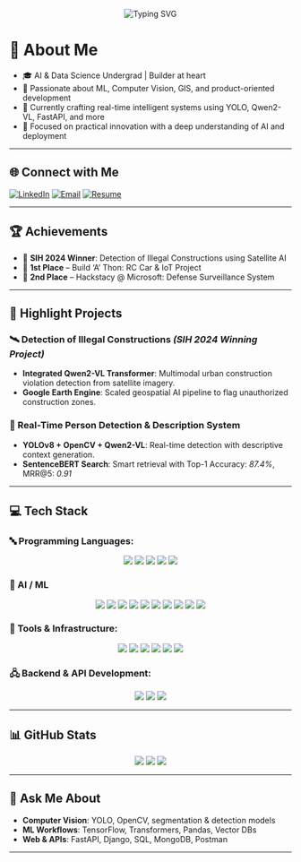 <!-- Profile Header Animation -->
<p align="center">
  <img src="https://readme-typing-svg.demolab.com?font=Fira+Code&weight=600&size=30&pause=500&color=0BE6E6&center=true&vCenter=true&width=1000&height=60&lines=Hi%2C+I'm+Mokksh!;Machine+Learning+%7C+Computer+Vision+%7C+Product+Developer;Crafting+Impactful+AI+%26+Full-Stack+Solutions;Transforming+Ideas+Into+Intelligent+Systems" alt="Typing SVG">
</p>

# 💫 About Me

- 🎓 AI & Data Science Undergrad | Builder at heart  
- 🤖 Passionate about ML, Computer Vision, GIS, and product-oriented development  
- 🚀 Currently crafting real-time intelligent systems using YOLO, Qwen2-VL, FastAPI, and more  
- 🧠 Focused on practical innovation with a deep understanding of AI and deployment

---

## 🌐 Connect with Me
[![LinkedIn](https://img.shields.io/badge/LinkedIn-%230077B5.svg?style=for-the-badge&logo=linkedin&logoColor=white)](https://www.linkedin.com/in/mokksh-kapur-53bb60260/)
[![Email](https://img.shields.io/badge/Email-%23D44638.svg?style=for-the-badge&logo=gmail&logoColor=white)](mailto:mokkshkapur@gmail.com)
[![Resume](https://img.shields.io/badge/Resume-%2300C853.svg?style=for-the-badge&logo=googledrive&logoColor=white)](https://drive.google.com/file/d/1AJYxmCh5OzH06nzSG_SpyJYsIrvhhwcG/view?usp=sharing)

---

## 🏆 Achievements

- 🏅 **SIH 2024 Winner**: Detection of Illegal Constructions using Satellite AI
- 🥇 **1st Place** – Build ‘A’ Thon: RC Car & IoT Project  
- 🥈 **2nd Place** – Hackstacy @ Microsoft: Defense Surveillance System  
  
---

## 🚀 Highlight Projects

### 🛰️ Detection of Illegal Constructions *(SIH 2024 Winning Project)*
- **Integrated Qwen2-VL Transformer**: Multimodal urban construction violation detection from satellite imagery.
- **Google Earth Engine**: Scaled geospatial AI pipeline to flag unauthorized construction zones.

### 🧠 Real-Time Person Detection & Description System
- **YOLOv8 + OpenCV + Qwen2-VL**: Real-time detection with descriptive context generation.
- **SentenceBERT Search**: Smart retrieval with Top-1 Accuracy: *87.4%*, MRR@5: *0.91*

---

## 💻 Tech Stack

### 🔤 Programming Languages:
<p align="center">
  <img src="https://img.shields.io/badge/Python-%233776AB.svg?style=for-the-badge&logo=python&logoColor=white">
  <img src="https://img.shields.io/badge/C-%2300599C.svg?style=for-the-badge&logo=c&logoColor=white">
  <img src="https://img.shields.io/badge/R-%236476AB.svg?style=for-the-badge&logo=r&logoColor=white">
  <img src="https://img.shields.io/badge/Java-%23ED8B00.svg?style=for-the-badge&logo=java&logoColor=white">
  <img src="https://img.shields.io/badge/SQL-%23007494.svg?style=for-the-badge&logo=sqlite&logoColor=white">
</p>

### 🧠 AI / ML
<p align="center">
  <img src="https://img.shields.io/badge/TensorFlow-%23FF6F00.svg?style=for-the-badge&logo=tensorflow&logoColor=white">
  <img src="https://img.shields.io/badge/YOLOv8-%23000000.svg?style=for-the-badge&logo=yolo&logoColor=white">
  <img src="https://img.shields.io/badge/Transformers-%23FFD43B.svg?style=for-the-badge&logo=huggingface&logoColor=black">
  <img src="https://img.shields.io/badge/OpenCV-%235C3EE8.svg?style=for-the-badge&logo=opencv&logoColor=white">
  <img src="https://img.shields.io/badge/Pandas-%23150458.svg?style=for-the-badge&logo=pandas&logoColor=white">
  <img src="https://img.shields.io/badge/Numpy-%23013243.svg?style=for-the-badge&logo=numpy&logoColor=white">
  <img src="https://img.shields.io/badge/PowerBI-%23F2C811.svg?style=for-the-badge&logo=powerbi&logoColor=black">
  <img src="https://img.shields.io/badge/Google%20Earth%20Engine-%2334A853.svg?style=for-the-badge&logo=googleearth&logoColor=white">
  <img src="https://img.shields.io/badge/PyTorch-%23EE4C2C.svg?style=for-the-badge&logo=pytorch&logoColor=white">
  <img src="https://img.shields.io/badge/NLTK-%23007ACC.svg?style=for-the-badge&logo=nltk&logoColor=white">
</p>

### 🧰 Tools & Infrastructure:
<p align="center">
  <img src="https://img.shields.io/badge/Docker-%232496ED.svg?style=for-the-badge&logo=docker&logoColor=white">
  <img src="https://img.shields.io/badge/Git-%23F05033.svg?style=for-the-badge&logo=git&logoColor=white">
  <img src="https://img.shields.io/badge/GitHub-%23181717.svg?style=for-the-badge&logo=github&logoColor=white">
  <img src="https://img.shields.io/badge/Visual%20Studio-%235C2D91.svg?style=for-the-badge&logo=visual-studio&logoColor=white">
  <img src="https://img.shields.io/badge/VectorDB-%23CC00FF.svg?style=for-the-badge&logo=weaviate&logoColor=white">
  <img src="https://img.shields.io/badge/MongoDB-%2347A248.svg?style=for-the-badge&logo=mongodb&logoColor=white">
</p>

### 🖧 Backend & API Development:
<p align="center">
  <img src="https://img.shields.io/badge/Django-%23092E20.svg?style=for-the-badge&logo=django&logoColor=white">
  <img src="https://img.shields.io/badge/FastAPI-%2300C7B7.svg?style=for-the-badge&logo=fastapi&logoColor=white">
  <img src="https://img.shields.io/badge/Postman-%23FF6C37.svg?style=for-the-badge&logo=postman&logoColor=white">
</p>

---

## 📊 GitHub Stats
<p align="center">
  <img src="https://github-readme-stats.vercel.app/api?username=Mokkshkapur&theme=tokyonight&show_icons=true&count_private=true" />
  <img src="https://github-readme-streak-stats.herokuapp.com/?user=Mokkshkapur&theme=tokyonight" />
  <img src="https://github-readme-stats.vercel.app/api/top-langs/?username=Mokkshkapur&layout=compact&theme=tokyonight" />
</p>


---

## 💬 Ask Me About
- **Computer Vision**: YOLO, OpenCV, segmentation & detection models  
- **ML Workflows**: TensorFlow, Transformers, Pandas, Vector DBs  
- **Web & APIs**: FastAPI, Django, SQL, MongoDB, Postman

---
